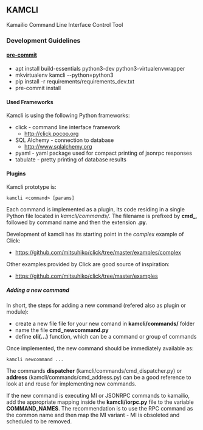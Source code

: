 ## KAMCLI

Kamailio Command Line Interface Control Tool


### Development Guidelines

#### [pre-commit](https://pre-commit.com/)

  * apt install build-essentials python3-dev python3-virtualenvwrapper
  * mkvirtualenv kamcli --python=python3
  * pip install -r requirements/requirements_dev.txt
  * pre-commit install

#### Used Frameworks

Kamcli is using the following Python frameworks:

  * click - command line interface framework
    * http://click.pocoo.org
  * SQL Alchemy - connection to database
    * http://www.sqlalchemy.org
  * pyaml - yaml package used for compact printing of jsonrpc responses
  * tabulate - pretty printing of database results

#### Plugins

Kamcli prototype is:

```
kamcli <command> [params]
```

Each command is implemented as a plugin, its code residing in a single Python
file located in *kamcli/commands/*. The filename is prefixed by **cmd_**,
followed by command name and then the extension **.py**.

Development of kamcli has its starting point in the *complex* example of Click:

  * https://github.com/mitsuhiko/click/tree/master/examples/complex

Other examples provided by Click are good source of inspiration:

  * https://github.com/mitsuhiko/click/tree/master/examples

##### Adding a new command

In short, the steps for adding a new command (refered also as plugin or module):

  * create a new file file for your new comand in **kamcli/commands/** folder
  * name the file **cmd_newcommand.py**
  * define **cli(...)** function, which can be a command or group of commands

Once implemented, the new command should be immediately available as:

 ```
 kamcli newcommand ...
 ```

The commands **dispatcher** (kamcli/commands/cmd_dispatcher.py) or **address**
(kamcli/commands/cmd_address.py) can be a good reference to look at and reuse
for implementing new commands.

If the new command is executing MI or JSONRPC commands to kamailio, add the
appropriate mapping inside the **kamcli/iorpc.py** file to the variable
**COMMAND_NAMES**. The recommendation is to use the RPC command as the common
name and then map the MI variant - MI is obsoleted and scheduled to be removed.
